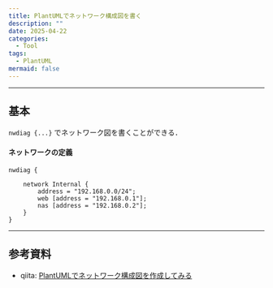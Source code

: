 ```yaml
---
title: PlantUMLでネットワーク構成図を書く
description: ""
date: 2025-04-22
categories: 
  - Tool
tags:
  - PlantUML
mermaid: false
---
```





---
## 基本

`nwdiag {...}` でネットワーク図を書くことができる．



#### ネットワークの定義

```puml
nwdiag {
   
    network Internal {
        address = "192.168.0.0/24";
        web [address = "192.168.0.1"];
        nas [address = "192.168.0.2"];
    }
}
```



--- 
## 参考資料
- qiita: [PlantUMLでネットワーク構成図を作成してみる](https://qiita.com/murachi1208/items/31ad19ece18d92c258c9)


<!-- Link -->
[PlantUML Network ドキュメント]: https://plantuml.com/ja-dark/nwdiag
[nwdiag ドキュメント]: http://blockdiag.com/ja/nwdiag/index.html

